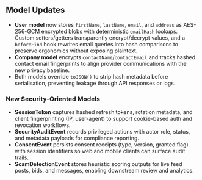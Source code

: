 ## Model Updates

- **User model** now stores `firstName`, `lastName`, `email`, and `address` as AES-256-GCM encrypted blobs with deterministic `emailHash` lookups. Custom setters/getters transparently encrypt/decrypt values, and a `beforeFind` hook rewrites email queries into hash comparisons to preserve ergonomics without exposing plaintext.
- **Company model** encrypts `contactName`/`contactEmail` and tracks hashed contact email fingerprints to align provider communications with the new privacy baseline.
- Both models override `toJSON()` to strip hash metadata before serialisation, preventing leakage through API responses or logs.

### New Security-Oriented Models
- **SessionToken** captures hashed refresh tokens, rotation metadata, and client fingerprinting (IP, user-agent) to support cookie-based auth and revocation workflows.
- **SecurityAuditEvent** records privileged actions with actor role, status, and metadata payloads for compliance reporting.
- **ConsentEvent** persists consent receipts (type, version, granted flag) with session identifiers so web and mobile clients can surface audit trails.
- **ScamDetectionEvent** stores heuristic scoring outputs for live feed posts, bids, and messages, enabling downstream review and analytics.
